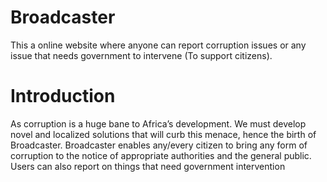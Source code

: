 # Broadcaster
This a online website where anyone can report corruption issues or any issue that needs government to intervene
(To support citizens).

# Introduction 
As corruption is a huge bane to Africa’s development. We must develop novel and
localized solutions that will curb this menace, hence the birth of Broadcaster. Broadcaster
enables any/every citizen to bring any form of corruption to the notice of appropriate authorities
and the general public. Users can also report on things that need government intervention

